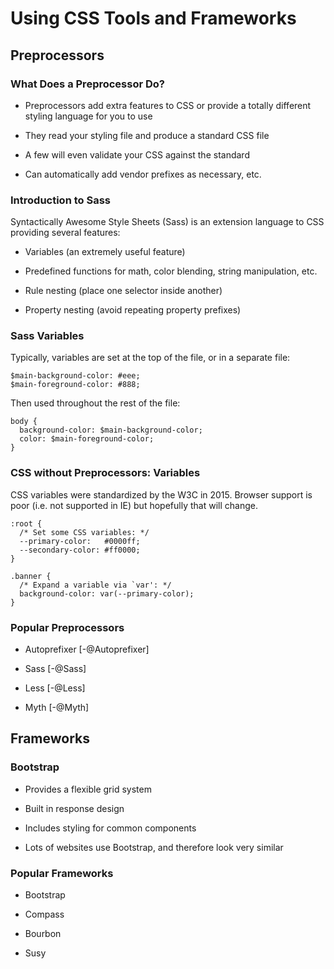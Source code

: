 # Using CSS Tools and Frameworks

## Preprocessors

### What Does a Preprocessor Do?

  * Preprocessors add extra features to CSS or provide a totally
    different styling language for you to use

  * They read your styling file and produce a standard CSS file

  * A few will even validate your CSS against the standard

  * Can automatically add vendor prefixes as necessary, etc.

### Introduction to Sass

Syntactically Awesome Style Sheets (Sass) is an extension language to
CSS providing several features:

  * Variables (an extremely useful feature)

  * Predefined functions for math, color blending, string
    manipulation, etc.

  * Rule nesting (place one selector inside another)

  * Property nesting (avoid repeating property prefixes)

### Sass Variables

Typically, variables are set at the top of the file, or in a separate
file:

~~~
$main-background-color: #eee;
$main-foreground-color: #888;
~~~

Then used throughout the rest of the file:

~~~ {.css}
body {
  background-color: $main-background-color;
  color: $main-foreground-color;
}
~~~

### CSS without Preprocessors: Variables

<div class="notes">

CSS variables were standardized by the W3C in 2015.  Browser support
is poor (i.e. not supported in IE) but hopefully that will change.

</div>

~~~ {.css}
:root {
  /* Set some CSS variables: */
  --primary-color:   #0000ff;
  --secondary-color: #ff0000;
}

.banner {
  /* Expand a variable via `var': */
  background-color: var(--primary-color);
}
~~~

### Popular Preprocessors

  * Autoprefixer [-@Autoprefixer]

  * Sass [-@Sass]

  * Less [-@Less]

  * Myth [-@Myth]

## Frameworks

### Bootstrap

  * Provides a flexible grid system

  * Built in response design

  * Includes styling for common components

  * Lots of websites use Bootstrap, and therefore look very similar

### Popular Frameworks

  * Bootstrap

  * Compass

  * Bourbon

  * Susy
